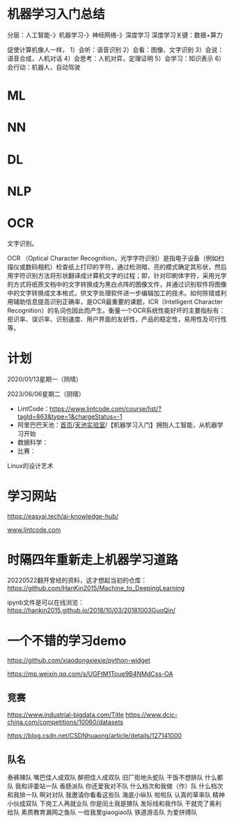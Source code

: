 # 机器学习入门总结

分层：人工智能-》机器学习-》神经网络-》深度学习
深度学习关键：数据+算力

促使计算机像人一样，
1）会听：语音识别
2）会看：图像、文字识别
3）会说：语音合成，人机对话
4）会思考：人机对弈，定理证明
5）会学习：知识表示
6）会行动：机器人，自动驾驶

# ML

# NN

# DL

# NLP

# OCR

文字识别。



OCR （Optical Character Recognition，光学字符识别）是指电子设备（例如扫描仪或数码相机）检查纸上打印的字符，通过检测暗、亮的模式确定其形状，然后用字符识别方法将形状翻译成计算机文字的过程；即，针对印刷体字符，采用光学的方式将纸质文档中的文字转换成为黑白点阵的图像文件，并通过识别软件将图像中的文字转换成文本格式，供文字处理软件进一步编辑加工的技术。如何除错或利用辅助信息提高识别正确率，是OCR最重要的课题，ICR（Intelligent Character Recognition）的名词也因此而产生。衡量一个OCR系统性能好坏的主要指标有：拒识率、误识率、识别速度、用户界面的友好性，产品的稳定性，易用性及可行性等。



# 计划

2020/01/13星期一（阴晴）

2023/06/06星期二（阴晴）
- LintCode：https://www.lintcode.com/course/list/?tagId=863&type=1&chargeStatus=-1
- 阿里巴巴天池：[首页](https://tianchi.aliyun.com/home)/[天池实验室](https://tianchi.aliyun.com/notebook-ai)/【机器学习入门】拥抱人工智能，从机器学习开始
- 数据科学：
- 比赛：

Linux的设计艺术

# 学习网站
https://easyai.tech/ai-knowledge-hub/

www.lintcode.com

# 时隔四年重新走上机器学习道路
20220522翻开曾经的资料，这才想起当初的仓库：
https://github.com/HanKin2015/Machine_to_DeepingLearning

ipynb文件是可以在线浏览：https://hankin2015.github.io/2018/10/03/20181003GuoQin/

# 一个不错的学习demo
https://github.com/xiaodongxiexie/python-widget

https://mp.weixin.qq.com/s/UGFtM1Toue9B4NMdCss-OA


## 竞赛
https://www.industrial-bigdata.com/Title
https://www.dcic-china.com/competitions/10060/datasets

https://blog.csdn.net/CSDNhuaong/article/details/127141000

## 队名
泰裤辣队
嘴巴佳人成双队
醉把佳人成双队
旧厂街地头蛇队
干饭不想排队
什么都队
我和评委站一队
香肠派队
你还爱我对不队
什么档次和我做（作）队
什么档次和我排一队
啊对对队
我邀请你看看这些队
海底小纵队
啦啦队
认真的草率队
精神小伙成双队
下岗工人再就业队
你是闰土我是猹队
发际线和我作队
干就完了奥利给队
素质教育漏网之鱼队
一给我里giaogiao队
铁道游击队
为爱拼搏队